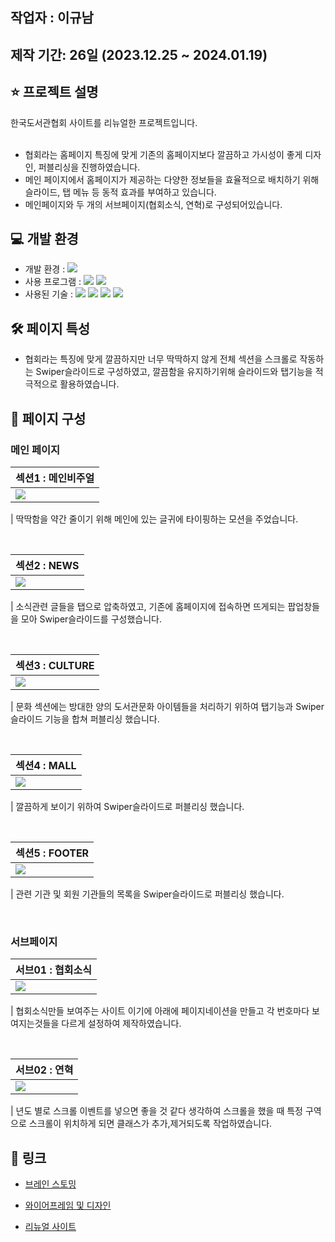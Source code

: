## 작업자 : 이규남

## 제작 기간: 26일 (2023.12.25 ~ 2024.01.19)

## ⭐️ 프로젝트 설명

한국도서관협회 사이트를 리뉴얼한 프로젝트입니다.<br/><br/>

- 협회라는 홈페이지 특징에 맞게 기존의 홈페이지보다 깔끔하고 가시성이 좋게 디자인, 퍼블리싱을 진행하였습니다.
- 메인 페이지에서 홈페이지가 제공하는 다양한 정보들을 효율적으로 배치하기 위해 슬라이드, 탭 메뉴 등 동적 효과를 부여하고 있습니다.
- 메인페이지와 두 개의 서브페이지(협회소식, 연혁)로 구성되어있습니다.

## 💻 개발 환경

- 개발 환경 : <img src="https://img.shields.io/badge/windows10-0078D6?style=flat-square&logo=windows10&logoColor=white"/>
- 사용 프로그램 : <img src="https://img.shields.io/badge/Vs code-007ACC?style=flat-square&logo=visualstudiocode&logoColor=white"/> <img src="https://img.shields.io/badge/figma-F24E1E?style=flat-square&logo=figma&logoColor=white"/>
- 사용된 기술 :
  <img src="https://img.shields.io/badge/html5-E34F26?style=flat-square&logo=html5&logoColor=white"> <img src="https://img.shields.io/badge/css3-1572B6?style=flat-square&logo=css3&logoColor=white"> <img src="https://img.shields.io/badge/JavaScript-F7DF1E?style=flat-square&logo=JavaScript&logoColor=white"> <img src="https://img.shields.io/badge/Swiper-6332F6?style=flat-square&logo=Swiper&logoColor=white">

## 🛠️ 페이지 특성

- 협회라는 특징에 맞게 깔끔하지만 너무 딱딱하지 않게 전체 섹션을 스크롤로 작동하는 Swiper슬라이드로 구성하였고, 
  깔끔함을 유지하기위해 슬라이드와 탭기능을 적극적으로 활용하였습니다.

## 👀 페이지 구성

### 메인 페이지

| 섹션1 : 메인비주얼                                                                                                      |
| :---------------------------------------------------------------------------------------------------------------------- |
| <img src= "https://private-user-images.githubusercontent.com/152961789/299141315-9b8b9064-3b64-43b0-a325-a4ac4e6ec904.gif?jwt=eyJhbGciOiJIUzI1NiIsInR5cCI6IkpXVCJ9.eyJpc3MiOiJnaXRodWIuY29tIiwiYXVkIjoicmF3LmdpdGh1YnVzZXJjb250ZW50LmNvbSIsImtleSI6ImtleTUiLCJleHAiOjE3MDYwNjE2MDQsIm5iZiI6MTcwNjA2MTMwNCwicGF0aCI6Ii8xNTI5NjE3ODkvMjk5MTQxMzE1LTliOGI5MDY0LTNiNjQtNDNiMC1hMzI1LWE0YWM0ZTZlYzkwNC5naWY_WC1BbXotQWxnb3JpdGhtPUFXUzQtSE1BQy1TSEEyNTYmWC1BbXotQ3JlZGVudGlhbD1BS0lBVkNPRFlMU0E1M1BRSzRaQSUyRjIwMjQwMTI0JTJGdXMtZWFzdC0xJTJGczMlMkZhd3M0X3JlcXVlc3QmWC1BbXotRGF0ZT0yMDI0MDEyNFQwMTU1MDRaJlgtQW16LUV4cGlyZXM9MzAwJlgtQW16LVNpZ25hdHVyZT1jODQyMWVmODVhNWQyMjkyMWYwZDExNjE0MDQ0NzE1MWU5ZGUxZjhmM2YwNjViMTJlYzQwZTM4MWRjM2E1Mjg1JlgtQW16LVNpZ25lZEhlYWRlcnM9aG9zdCZhY3Rvcl9pZD0wJmtleV9pZD0wJnJlcG9faWQ9MCJ9.mXWvr463EKRi7Ug3bwYL7BIIGvYhnua7etxEGF6-M0Q"> |

| 딱딱함을 약간 줄이기 위해 메인에 있는 글귀에 타이핑하는 모션을 주었습니다.

<br>

| 섹션2 : NEWS                                                                                              |
| :------------------------------------------------------------------------------------------------------------------------ |
| <img src="https://private-user-images.githubusercontent.com/152961789/299142922-a4e33d09-1801-4bc7-aa7b-148e9b4d652f.gif?jwt=eyJhbGciOiJIUzI1NiIsInR5cCI6IkpXVCJ9.eyJpc3MiOiJnaXRodWIuY29tIiwiYXVkIjoicmF3LmdpdGh1YnVzZXJjb250ZW50LmNvbSIsImtleSI6ImtleTUiLCJleHAiOjE3MDYwNTc5NDAsIm5iZiI6MTcwNjA1NzY0MCwicGF0aCI6Ii8xNTI5NjE3ODkvMjk5MTQyOTIyLWE0ZTMzZDA5LTE4MDEtNGJjNy1hYTdiLTE0OGU5YjRkNjUyZi5naWY_WC1BbXotQWxnb3JpdGhtPUFXUzQtSE1BQy1TSEEyNTYmWC1BbXotQ3JlZGVudGlhbD1BS0lBVkNPRFlMU0E1M1BRSzRaQSUyRjIwMjQwMTI0JTJGdXMtZWFzdC0xJTJGczMlMkZhd3M0X3JlcXVlc3QmWC1BbXotRGF0ZT0yMDI0MDEyNFQwMDU0MDBaJlgtQW16LUV4cGlyZXM9MzAwJlgtQW16LVNpZ25hdHVyZT03NmUwNDlkOGQwZDE2OGQ3YjM0YzY3YWNlM2U0NzQ0NDgyM2M0MWQ3MTRhODE3MWQyY2VhNjFiNWI2Njk3NGY2JlgtQW16LVNpZ25lZEhlYWRlcnM9aG9zdCZhY3Rvcl9pZD0wJmtleV9pZD0wJnJlcG9faWQ9MCJ9.7rD5GcOOpdDJWWv1TXq3bt5eP1GAFis4Pl45b-I5GlA"> |

| 소식관련 글들을 탭으로 압축하였고, 기존에 홈페이지에 접속하면 뜨게되는 팝업창들을 모아 Swiper슬라이드를 구성했습니다.

<br>

| 섹션3 : CULTURE                                                                                                           |
| :----------------------------------------------------------------------------------------------------------------------- |
| <img src="https://private-user-images.githubusercontent.com/152961789/299144674-664dacf7-0caf-4b06-8122-e8aa7d4fab39.gif?jwt=eyJhbGciOiJIUzI1NiIsInR5cCI6IkpXVCJ9.eyJpc3MiOiJnaXRodWIuY29tIiwiYXVkIjoicmF3LmdpdGh1YnVzZXJjb250ZW50LmNvbSIsImtleSI6ImtleTUiLCJleHAiOjE3MDYwNTg0NzQsIm5iZiI6MTcwNjA1ODE3NCwicGF0aCI6Ii8xNTI5NjE3ODkvMjk5MTQ0Njc0LTY2NGRhY2Y3LTBjYWYtNGIwNi04MTIyLWU4YWE3ZDRmYWIzOS5naWY_WC1BbXotQWxnb3JpdGhtPUFXUzQtSE1BQy1TSEEyNTYmWC1BbXotQ3JlZGVudGlhbD1BS0lBVkNPRFlMU0E1M1BRSzRaQSUyRjIwMjQwMTI0JTJGdXMtZWFzdC0xJTJGczMlMkZhd3M0X3JlcXVlc3QmWC1BbXotRGF0ZT0yMDI0MDEyNFQwMTAyNTRaJlgtQW16LUV4cGlyZXM9MzAwJlgtQW16LVNpZ25hdHVyZT04NGNkYjQ5ZmZiMWIyNWE5ZDRjZGE2ZGJkYjMyMmY5M2IwNDcwYjFiOGMwOTc1NWEzMDA4ZjI5ZTIzMjZjYzk4JlgtQW16LVNpZ25lZEhlYWRlcnM9aG9zdCZhY3Rvcl9pZD0wJmtleV9pZD0wJnJlcG9faWQ9MCJ9.Mx4mP20Teahew4PB2L5IjvzF-BWVeM2mahdTJdscHek"> |

| 문화 섹션에는 방대한 양의 도서관문화 아이템들을 처리하기 위하여 탭기능과 Swiper슬라이드 기능을 합쳐 퍼블리싱 했습니다.

<br>

| 섹션4 : MALL                                                                                                           |
| :--------------------------------------------------------------------------------------------------------------------- |
| <img src="https://private-user-images.githubusercontent.com/152961789/299144712-69736dd7-9f16-4f5a-a80c-5dd3f9d4b104.gif?jwt=eyJhbGciOiJIUzI1NiIsInR5cCI6IkpXVCJ9.eyJpc3MiOiJnaXRodWIuY29tIiwiYXVkIjoicmF3LmdpdGh1YnVzZXJjb250ZW50LmNvbSIsImtleSI6ImtleTUiLCJleHAiOjE3MDYwNTg0ODgsIm5iZiI6MTcwNjA1ODE4OCwicGF0aCI6Ii8xNTI5NjE3ODkvMjk5MTQ0NzEyLTY5NzM2ZGQ3LTlmMTYtNGY1YS1hODBjLTVkZDNmOWQ0YjEwNC5naWY_WC1BbXotQWxnb3JpdGhtPUFXUzQtSE1BQy1TSEEyNTYmWC1BbXotQ3JlZGVudGlhbD1BS0lBVkNPRFlMU0E1M1BRSzRaQSUyRjIwMjQwMTI0JTJGdXMtZWFzdC0xJTJGczMlMkZhd3M0X3JlcXVlc3QmWC1BbXotRGF0ZT0yMDI0MDEyNFQwMTAzMDhaJlgtQW16LUV4cGlyZXM9MzAwJlgtQW16LVNpZ25hdHVyZT03OGFiZmZkYjRlMTQxNTU4ZGYwZDM5NWZhNzUzYTViYjIyODYzNWIyMjQ5MDY2NmEwOTViNzgzNjFlZTRjMDI0JlgtQW16LVNpZ25lZEhlYWRlcnM9aG9zdCZhY3Rvcl9pZD0wJmtleV9pZD0wJnJlcG9faWQ9MCJ9.I-AvrY_L9pCPh1KVBob3pnbVTc0fAakyL5GDv2GrL5c"> |

| 깔끔하게 보이기 위하여 Swiper슬라이드로 퍼블리싱 했습니다.

<br>

| 섹션5 : FOOTER                                                                                                        |
| :------------------------------------------------------------------------------------------------------------------------ |
| <img src="https://private-user-images.githubusercontent.com/152961789/299144742-efa64dfb-8cb7-46d8-9b43-0274345c5834.gif?jwt=eyJhbGciOiJIUzI1NiIsInR5cCI6IkpXVCJ9.eyJpc3MiOiJnaXRodWIuY29tIiwiYXVkIjoicmF3LmdpdGh1YnVzZXJjb250ZW50LmNvbSIsImtleSI6ImtleTUiLCJleHAiOjE3MDYwNTg0OTgsIm5iZiI6MTcwNjA1ODE5OCwicGF0aCI6Ii8xNTI5NjE3ODkvMjk5MTQ0NzQyLWVmYTY0ZGZiLThjYjctNDZkOC05YjQzLTAyNzQzNDVjNTgzNC5naWY_WC1BbXotQWxnb3JpdGhtPUFXUzQtSE1BQy1TSEEyNTYmWC1BbXotQ3JlZGVudGlhbD1BS0lBVkNPRFlMU0E1M1BRSzRaQSUyRjIwMjQwMTI0JTJGdXMtZWFzdC0xJTJGczMlMkZhd3M0X3JlcXVlc3QmWC1BbXotRGF0ZT0yMDI0MDEyNFQwMTAzMThaJlgtQW16LUV4cGlyZXM9MzAwJlgtQW16LVNpZ25hdHVyZT01OWIzY2Y2MDVjYmNjNmM2YTQ5Y2VlYzhmZGJmYWMxMTIwYTk0Yjk5MjQzMTA0ZDJlZjQ3YmM1Y2RiMGRiZjkxJlgtQW16LVNpZ25lZEhlYWRlcnM9aG9zdCZhY3Rvcl9pZD0wJmtleV9pZD0wJnJlcG9faWQ9MCJ9.gSrhcUQZFZNLyVeLWCmcI6unMNVCZJLl3kIEPT33L4U"> |

| 관련 기관 및 회원 기관들의 목록을 Swiper슬라이드로 퍼블리싱 했습니다.

<br>

### 서브페이지

| 서브01 : 협회소식                                                                                                        |
| :------------------------------------------------------------------------------------------------------------------------ |
| <img src="https://private-user-images.githubusercontent.com/152961789/299145672-2530de65-5cb5-4087-8ad8-93f2f9849433.gif?jwt=eyJhbGciOiJIUzI1NiIsInR5cCI6IkpXVCJ9.eyJpc3MiOiJnaXRodWIuY29tIiwiYXVkIjoicmF3LmdpdGh1YnVzZXJjb250ZW50LmNvbSIsImtleSI6ImtleTUiLCJleHAiOjE3MDYwNTg4OTgsIm5iZiI6MTcwNjA1ODU5OCwicGF0aCI6Ii8xNTI5NjE3ODkvMjk5MTQ1NjcyLTI1MzBkZTY1LTVjYjUtNDA4Ny04YWQ4LTkzZjJmOTg0OTQzMy5naWY_WC1BbXotQWxnb3JpdGhtPUFXUzQtSE1BQy1TSEEyNTYmWC1BbXotQ3JlZGVudGlhbD1BS0lBVkNPRFlMU0E1M1BRSzRaQSUyRjIwMjQwMTI0JTJGdXMtZWFzdC0xJTJGczMlMkZhd3M0X3JlcXVlc3QmWC1BbXotRGF0ZT0yMDI0MDEyNFQwMTA5NThaJlgtQW16LUV4cGlyZXM9MzAwJlgtQW16LVNpZ25hdHVyZT0wN2Y3MzBhODhlZDFlNTZiZjU4NWY4ZTAzYjIwNzEyN2Y3MDMyNjhmMGM4NDRhY2M5MTA5ZDE3NjM0ZDUzNTY5JlgtQW16LVNpZ25lZEhlYWRlcnM9aG9zdCZhY3Rvcl9pZD0wJmtleV9pZD0wJnJlcG9faWQ9MCJ9.N_TgIS-5EVUOQC12qYEVhgrxKP0KcqtFchzBHmytrus"> |

| 협회소식만들 보여주는 사이트 이기에 아래에 페이지네이션을 만들고 각 번호마다 보여지는것들을 다르게 설정하여 제작하였습니다.

<br>

| 서브02 : 연혁                                                                                                       |
| :---------------------------------------------------------------------------------------------------------------------- |
| <img src="https://private-user-images.githubusercontent.com/152961789/299145709-89b1a851-894d-458d-bf43-1b89c3aff4b0.gif?jwt=eyJhbGciOiJIUzI1NiIsInR5cCI6IkpXVCJ9.eyJpc3MiOiJnaXRodWIuY29tIiwiYXVkIjoicmF3LmdpdGh1YnVzZXJjb250ZW50LmNvbSIsImtleSI6ImtleTUiLCJleHAiOjE3MDYwNTg5MDgsIm5iZiI6MTcwNjA1ODYwOCwicGF0aCI6Ii8xNTI5NjE3ODkvMjk5MTQ1NzA5LTg5YjFhODUxLTg5NGQtNDU4ZC1iZjQzLTFiODljM2FmZjRiMC5naWY_WC1BbXotQWxnb3JpdGhtPUFXUzQtSE1BQy1TSEEyNTYmWC1BbXotQ3JlZGVudGlhbD1BS0lBVkNPRFlMU0E1M1BRSzRaQSUyRjIwMjQwMTI0JTJGdXMtZWFzdC0xJTJGczMlMkZhd3M0X3JlcXVlc3QmWC1BbXotRGF0ZT0yMDI0MDEyNFQwMTEwMDhaJlgtQW16LUV4cGlyZXM9MzAwJlgtQW16LVNpZ25hdHVyZT03YzRmYzA3ZjMwMmQzZDIzNGRkY2FiMTA1OGY3ZjdmNGViYTgxNDI3MTc1NjZjODJmM2JjNWU5NGFjNGVjOGZmJlgtQW16LVNpZ25lZEhlYWRlcnM9aG9zdCZhY3Rvcl9pZD0wJmtleV9pZD0wJnJlcG9faWQ9MCJ9.97Evi2wCEvi4rHrTj_puH1_WSlHs6hZzfuefEQ49pJk"> |

| 년도 별로 스크롤 이벤트를 넣으면 좋을 것 같다 생각하여 스크롤을 했을 때 특정 구역으로 스크롤이 위치하게 되면 클래스가 추가,제거되도록 작업하였습니다.

## 🚀 링크

- [브레인 스토밍](https://www.figma.com/file/ZxMTA65g3AHpps8madhEzo/%EC%95%84%EC%9D%B4%EB%94%94%EC%96%B4-%EB%B0%9C%EC%83%81?type=whiteboard&node-id=0%3A1&t=7kQcNFmVooZpVx2K-1)

- [와이어프레임 및 디자인](https://www.figma.com/file/O7j6WcaZVkyak8hxTMvUDa/%EC%9D%B4%EA%B7%9C%EB%82%A8_%ED%8F%AC%ED%8A%B8%ED%8F%B4%EB%A6%AC%EC%98%A4?type=design&node-id=0%3A1&mode=design&t=N8KoW3Fnu1FH8tnR-1)
- [리뉴얼 사이트](https://rbska9810.github.io/project02/)
